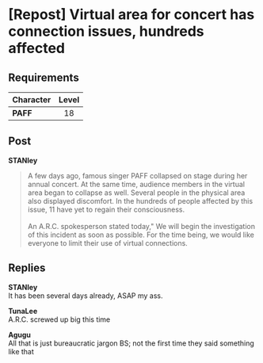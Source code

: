 # [Repost] Virtual area for concert has connection issues, hundreds affected
## Requirements
|Character|Level|
|---------|:---:|
|**PAFF** | 18  |

## Post
**STANley**<br>
> A few days ago, famous singer PAFF collapsed on stage during her annual concert. At the same time, audience members in the virtual area began to collapse as well. Several people in the physical area also displayed discomfort. In the hundreds of people affected by this issue, 11 have yet to regain their consciousness. <br>
> <br>
> An A.R.C. spokesperson stated today," We will begin the investigation of this incident as soon as possible. For the time being, we would like everyone to limit their use of virtual connections.
## Replies
**STANley**<br>
It has been several days already, ASAP my ass.

**TunaLee**<br>
A.R.C. screwed up big this time

**Agugu**<br>
All that is just bureaucratic jargon BS; not the first time they said something like that


